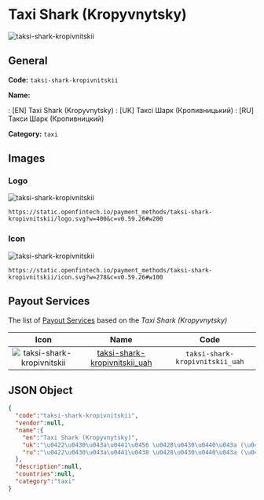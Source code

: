 
# Taxi Shark (Kropyvnytsky) 
![taksi-shark-kropivnitskii](https://static.openfintech.io/payment_methods/taksi-shark-kropivnitskii/logo.svg?w=400&c=v0.59.26#w200)  

## General 
**Code:** `taksi-shark-kropivnitskii` 
 
**Name:** 
 
:	[EN] Taxi Shark (Kropyvnytsky) 
:	[UK] Таксі Шарк (Кропивницький) 
:	[RU] Такси Шарк (Кропивницкий) 
 
**Category:** `taxi` 
 

## Images 

### Logo 
![taksi-shark-kropivnitskii](https://static.openfintech.io/payment_methods/taksi-shark-kropivnitskii/logo.svg?w=400&c=v0.59.26#w200)  

```
https://static.openfintech.io/payment_methods/taksi-shark-kropivnitskii/logo.svg?w=400&c=v0.59.26#w200
```  

### Icon 
![taksi-shark-kropivnitskii](https://static.openfintech.io/payment_methods/taksi-shark-kropivnitskii/icon.svg?w=278&c=v0.59.26#w100)  

```
https://static.openfintech.io/payment_methods/taksi-shark-kropivnitskii/icon.svg?w=278&c=v0.59.26#w100
```  

## Payout Services 
 
The list of [Payout Services](/payout-services/) based on the _Taxi Shark (Kropyvnytsky)_ 

|Icon|Name|Code| 
|:---:|:---:|:---:| 
|![taksi-shark-kropivnitskii](https://static.openfintech.io/payout_methods/taksi-shark-kropivnitskii/icon.svg?w=278&c=v0.59.26#w40) |[taksi-shark-kropivnitskii_uah](/payout-services/taksi-shark-kropivnitskii_uah/)|`taksi-shark-kropivnitskii_uah`| 
 

## JSON Object 

```json
{
  "code":"taksi-shark-kropivnitskii",
  "vendor":null,
  "name":{
    "en":"Taxi Shark (Kropyvnytsky)",
    "uk":"\u0422\u0430\u043a\u0441\u0456 \u0428\u0430\u0440\u043a (\u041a\u0440\u043e\u043f\u0438\u0432\u043d\u0438\u0446\u044c\u043a\u0438\u0439)",
    "ru":"\u0422\u0430\u043a\u0441\u0438 \u0428\u0430\u0440\u043a (\u041a\u0440\u043e\u043f\u0438\u0432\u043d\u0438\u0446\u043a\u0438\u0439)"
  },
  "description":null,
  "countries":null,
  "category":"taxi"
}
```  
